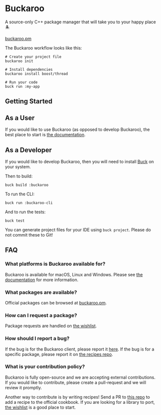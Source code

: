 # Buckaroo
A source-only C++ package manager that will take you to your happy place 🏝️

[buckaroo.pm](https://www.buckaroo.pm/)

The Buckaroo workflow looks like this: 

```
# Create your project file
buckaroo init

# Install dependencies
buckaroo install boost/thread

# Run your code
buck run :my-app
```

## Getting Started

## As a User
If you would like to use Buckaroo (as opposed to develop Buckaroo), the best place to start is [the documentation](http://buckaroo.readthedocs.io/). 

## As a Developer
If you would like to develop Buckaroo, then you will need to install [Buck](https://buckbuild.com/setup/getting_started.html) on your system. 

Then to build: 
```
buck build :buckaroo
```

To run the CLI: 
```
buck run :buckaroo-cli
```

And to run the tests: 
```
buck test
```

You can generate project files for your IDE using `buck project`. Please do not commit these to Git!

## FAQ

### What platforms is Buckaroo available for?

Buckaroo is available for macOS, Linux and Windows. Please see [the documentation](http://buckaroo.readthedocs.io/) for more information. 

### What packages are available?

Official packages can be browsed at [buckaroo.pm](https://www.buckaroo.pm/). 

### How can I request a package?

Package requests are handled on [the wishlist](https://github.com/LoopPerfect/buckaroo-wishlist).

### How should I report a bug?

If the bug is for the Buckaroo client, please report it [here](https://github.com/LoopPerfect/buckaroo/issues). If the bug is for a specific package, please report it on [the recipes repo](https://github.com/LoopPerfect/buckaroo-recipes). 

### What is your contribution policy?

Buckaroo is fully open-source and we are accepting external contributions. If you would like to contribute, please create a pull-request and we will review it promptly. 

Another way to contribute is by writing recipes! Send a PR to [this repo](https://github.com/LoopPerfect/buckaroo-recipes) to add a recipe to the official cookbook. If you are looking for a library to port, [the wishlist](https://github.com/LoopPerfect/buckaroo-wishlist) is a good place to start. 



